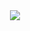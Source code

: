 <header>
  <img 
        src="https://hits.seeyoufarm.com/api/count/incr/badge.svg?url=https%3A%2F%2Fgithub.com%2Fdiydriller&count_bg=%2379C83D&title_bg=%23555555&icon=&icon_color=%23E7E7E7&title=hits&edge_flat=false"
        style="height : auto; margin-left : 10px; margin-right : 10px;"
    />
</header>



